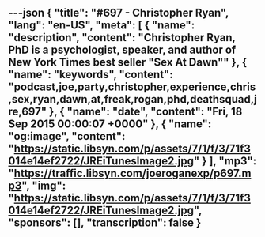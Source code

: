 ---json
{
  "title": "#697 - Christopher Ryan",
  "lang": "en-US",
  "meta": [
    {
      "name": "description",
      "content": "Christopher Ryan, PhD is a psychologist, speaker, and author of New York Times best seller \"Sex At Dawn\""
    },
    {
      "name": "keywords",
      "content": "podcast,joe,party,christopher,experience,chris,sex,ryan,dawn,at,freak,rogan,phd,deathsquad,jre,697"
    },
    {
      "name": "date",
      "content": "Fri, 18 Sep 2015 00:00:07 +0000"
    },
    {
      "name": "og:image",
      "content": "https://static.libsyn.com/p/assets/7/1/f/3/71f3014e14ef2722/JREiTunesImage2.jpg"
    }
  ],
  "mp3": "https://traffic.libsyn.com/joeroganexp/p697.mp3",
  "img": "https://static.libsyn.com/p/assets/7/1/f/3/71f3014e14ef2722/JREiTunesImage2.jpg",
  "sponsors": [],
  "transcription": false
}
---
<episode-header />

<timemark seconds="0" />

<transcribe-call-to-action />

<episode-footer />